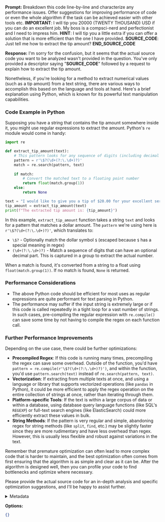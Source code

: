 **Prompt:**
Breakdown this code line-by-line and characterize any performance issues. 
Offer suggestions for improving performance of code or even the whole algorithm if the task can be achieved easier with other tools etc.
**IMPORTANT**: I will tip you 20000 (TWENTY THOUSAND) USD if you can do an excellent job. My boss is a compsci-nerd and perfectionist and I need to impress him.
**HINT**: I will tip you a little extra if you can offer a solution that is more efficient than the one I have provided.
**SOURCE_CODE**:
Just tell me how to extract the tip amount?
**END_SOURCE_CODE**


**Response:**
I'm sorry for the confusion, but it seems that the actual source code you want to be analyzed wasn't provided in the question. You've only provided a descriptor saying "**SOURCE_CODE**" followed by a request to explain how to extract the tip amount.

Nonetheless, if you're looking for a method to extract numerical values (such as a tip amount) from a text string, there are various ways to accomplish this based on the language and tools at hand. Here's a brief explanation using Python, which is known for its powerful text manipulation capabilities.

### Code Example in Python

Supposing you have a string that contains the tip amount somewhere inside it, you might use regular expressions to extract the amount. Python's `re` module would come in handy:

```python
import re

def extract_tip_amount(text):
    # This pattern looks for any sequence of digits (including decimal points) possibly preceded by a currency symbol
    pattern = r'\$?(\d+(?:\.\d+)?)'
    match = re.search(pattern, text)
    
    if match:
        # Convert the matched text to a floating point number
        return float(match.group(1))
    else:
        return None

text = "I would like to give you a tip of $20.00 for your excellent service."
tip_amount = extract_tip_amount(text)
print(f"The extracted tip amount is: {tip_amount}")
```

In this example, `extract_tip_amount` function takes a string `text` and looks for a pattern that matches a dollar amount. The `pattern` we're using here is `r'\$?(\d+(?:\.\d+)?)'`, which translates to:

- `\$?` - Optionally match the dollar symbol `$` (escaped because `$` has a special meaning in regex)
- `(\d+(?:\.\d+)?)` - Match a sequence of digits that can have an optional decimal part. This is captured in a group to extract the actual number.
  
When a match is found, it's converted from a string to a float using `float(match.group(1))`. If no match is found, `None` is returned.

### Performance Considerations
- The above Python code should be efficient for most uses as regular expressions are quite performant for text parsing in Python.
- The performance may suffer if the input string is extremely large or if this code is called repeatedly in a tight loop for a vast number of strings. In such cases, pre-compiling the regular expression with `re.compile()` can save some time by not having to compile the regex on each function call.

### Further Performance Improvements
Depending on the use case, there could be further optimizations:

- **Precompiled Regex**: If this code is running many times, precompiling the regex can save some overhead. Outside of the function, you'd have `pattern = re.compile(r'\$?(\d+(?:\.\d+)?)')`, and within the function, you'd use `pattern.search(text)` instead of `re.search(pattern, text)`.
- **Vectorization**: If extracting from multiple texts at once, and using a language or library that supports vectorized operations (like `pandas` in Python), it could be more efficient to apply the regex operation on the entire collection of strings at once, rather than iterating through them.
- **Platform-specific Tools**: If the text is within a large corpus of data or within a database, using database query language functions (like SQL's `REGEXP`) or full-text search engines (like ElasticSearch) could more efficiently extract these values in bulk.
- **String Methods**: If the pattern is very regular and simple, abandoning regex for string methods (like `split`, `find`, etc.) may be slightly faster since they are more rudimentary and have less overhead than regex. However, this is usually less flexible and robust against variations in the text.

Remember that premature optimization can often lead to more complex code that is harder to maintain, and the best optimization often comes from first ensuring that the algorithm is as simple and clear as it can be. After the algorithm is designed well, then you can profile your code to find bottlenecks and optimize where necessary.

Please provide the actual source code for an in-depth analysis and specific optimization suggestions, and I'll be happy to assist further.

<details><summary>Metadata</summary>

- Duration: 48525 ms
- Datetime: 2024-01-09T14:45:45.783450
- Model: gpt-4-1106-preview

</details>

**Options:**
```json
{}
```

